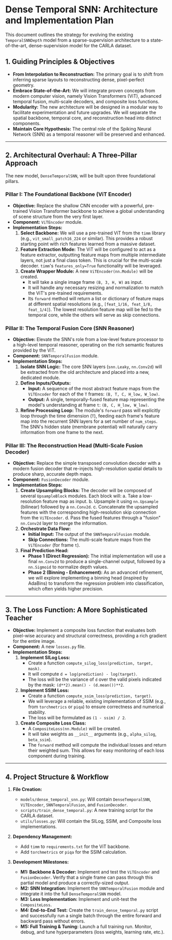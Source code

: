 # Dense Temporal SNN: Architecture and Implementation Plan

This document outlines the strategy for evolving the existing `TemporalSNNDepth` model from a sparse-supervision architecture to a state-of-the-art, dense-supervision model for the CARLA dataset.

## 1. Guiding Principles & Objectives

- **From Interpolation to Reconstruction:** The primary goal is to shift from inferring sparse layouts to reconstructing dense, pixel-perfect geometry.
- **Embrace State-of-the-Art:** We will integrate proven concepts from modern computer vision, namely Vision Transformers (ViT), advanced temporal fusion, multi-scale decoders, and composite loss functions.
- **Modularity:** The new architecture will be designed in a modular way to facilitate experimentation and future upgrades. We will separate the spatial backbone, temporal core, and reconstruction head into distinct components.
- **Maintain Core Hypothesis:** The central role of the Spiking Neural Network (SNN) as a temporal reasoner will be preserved and enhanced.

---

## 2. Architectural Overhaul: A Three-Pillar Approach

The new model, `DenseTemporalSNN`, will be built upon three foundational pillars.

### Pillar I: The Foundational Backbone (ViT Encoder)

- **Objective:** Replace the shallow CNN encoder with a powerful, pre-trained Vision Transformer backbone to achieve a global understanding of scene structure from the very first layer.
- **Component:** `ViTEncoder` module.
- **Implementation Steps:**
    1.  **Select Backbone:** We will use a pre-trained ViT from the `timm` library (e.g., `vit_small_patch16_224` or similar). This provides a robust starting point with rich features learned from a massive dataset.
    2.  **Feature Extraction Mode:** The ViT will be configured to act as a feature extractor, outputting feature maps from multiple intermediate layers, not just a final class token. This is crucial for the multi-scale decoder. `timm`'s `features_only=True` functionality will be leveraged.
    3.  **Create Wrapper Module:** A new `ViTEncoder(nn.Module)` will be created.
        -   It will take a single image frame `(B, 3, H, W)` as input.
        -   It will handle any necessary resizing and normalization to match the ViT's pre-trained requirements.
        -   Its `forward` method will return a list or dictionary of feature maps at different spatial resolutions (e.g., `[feat_1/16, feat_1/8, feat_1/4]`). The lowest resolution feature map will be fed to the temporal core, while the others will serve as skip connections.

### Pillar II: The Temporal Fusion Core (SNN Reasoner)

- **Objective:** Elevate the SNN's role from a low-level feature processor to a high-level temporal reasoner, operating on the rich semantic features provided by the ViT.
- **Component:** `SNNTemporalFusion` module.
- **Implementation Steps:**
    1.  **Isolate SNN Logic:** The core SNN layers (`snn.Leaky`, `nn.Conv2d`) will be extracted from the old architecture and placed into a new, dedicated module.
    2.  **Define Inputs/Outputs:**
        -   **Input:** A sequence of the most abstract feature maps from the `ViTEncoder` for each of the `T` frames: `(B, T, C, H_low, W_low)`.
        -   **Output:** A single, temporally-fused feature map representing the model's understanding at frame `t`: `(B, C, H_low, W_low)`.
    3.  **Refine Processing Loop:** The module's `forward` pass will explicitly loop through the time dimension (`T`), feeding each frame's feature map into the recurrent SNN layers for a set number of `num_steps`. The SNN's hidden state (membrane potential) will naturally carry information from one frame to the next.

### Pillar III: The Reconstruction Head (Multi-Scale Fusion Decoder)

- **Objective:** Replace the simple transposed convolution decoder with a modern fusion decoder that re-injects high-resolution spatial details to produce sharp, accurate depth maps.
- **Component:** `FusionDecoder` module.
- **Implementation Steps:**
    1.  **Create Upsampling Blocks:** The decoder will be composed of several `UpsampleBlock` modules. Each block will:
        a. Take a low-resolution feature map as input.
        b. Upsample it using `nn.Upsample` (bilinear) followed by a `nn.Conv2d`.
        c. Concatenate the upsampled features with the corresponding high-resolution skip connection from the `ViTEncoder`.
        d. Pass the fused features through a "fusion" `nn.Conv2d` layer to merge the information.
    2.  **Orchestrate Data Flow:**
        -   **Initial Input:** The output of the `SNNTemporalFusion` module.
        -   **Skip Connections:** The multi-scale feature maps from the `ViTEncoder` (for frame `t`).
    3.  **Final Prediction Head:**
        -   **Phase 1 (Direct Regression):** The initial implementation will use a final `nn.Conv2d` to produce a single-channel output, followed by a `nn.Sigmoid` to normalize depth values.
        -   **Phase 2 (Binning - Enhancement):** As an advanced refinement, we will explore implementing a binning head (inspired by AdaBins) to transform the regression problem into classification, which often yields higher precision.

---

## 3. The Loss Function: A More Sophisticated Teacher

- **Objective:** Implement a composite loss function that evaluates both pixel-wise accuracy and structural correctness, providing a rich gradient for the entire image.
- **Component:** A new `losses.py` file.
- **Implementation Steps:**
    1.  **Implement SILog Loss:**
        -   Create a function `compute_silog_loss(prediction, target, mask)`.
        -   It will compute `d = log(prediction) - log(target)`.
        -   The loss will be the variance of `d` over the valid pixels indicated by the mask: `(d**2).mean() - (d.mean())**2`.
    2.  **Implement SSIM Loss:**
        -   Create a function `compute_ssim_loss(prediction, target)`.
        -   We will leverage a reliable, existing implementation of SSIM (e.g., from `torchmetrics` or `piqa`) to ensure correctness and numerical stability.
        -   The loss will be formulated as `(1 - ssim) / 2`.
    3.  **Create Composite Loss Class:**
        -   A `CompositeLoss(nn.Module)` will be created.
        -   It will take weights as `__init__` arguments (e.g., `alpha_silog`, `beta_ssim`).
        -   The `forward` method will compute the individual losses and return their weighted sum. This allows for easy monitoring of each loss component during training.

---

## 4. Project Structure & Workflow

1.  **File Creation:**
    -   `models/dense_temporal_snn.py`: Will contain `DenseTemporalSNN`, `ViTEncoder`, `SNNTemporalFusion`, and `FusionDecoder`.
    -   `scripts/train_dense_temporal.py`: A new training script for the CARLA dataset.
    -   `utils/losses.py`: Will contain the SILog, SSIM, and Composite loss implementations.

2.  **Dependency Management:**
    -   Add `timm` to `requirements.txt` for the ViT backbone.
    -   Add `torchmetrics` or `piqa` for the SSIM calculation.

3.  **Development Milestones:**
    -   **M1: Backbone & Decoder:** Implement and test the `ViTEncoder` and `FusionDecoder`. Verify that a single frame can pass through this partial model and produce a correctly-sized output.
    -   **M2: SNN Integration:** Implement the `SNNTemporalFusion` module and integrate it into the full `DenseTemporalSNN` model.
    -   **M3: Loss Implementation:** Implement and unit-test the `CompositeLoss`.
    -   **M4: End-to-End Test:** Create the `train_dense_temporal.py` script and successfully run a single batch through the entire forward and backward pass without errors.
    -   **M5: Full Training & Tuning:** Launch a full training run. Monitor, debug, and tune hyperparameters (loss weights, learning rate, etc.).
